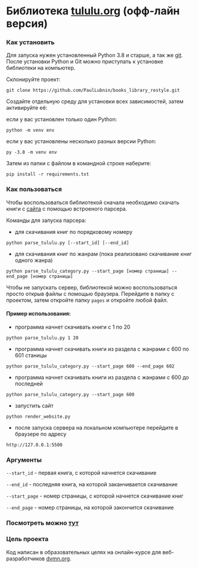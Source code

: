 # Библиотека [tululu.org](https://tululu.org/) (офф-лайн версия)

### Как установить
Для запуска нужен установленный Python 3.8 и старше, а так же [git](https://git-scm.com/downloads).
После установки Python и Git можно приступать к установке библиотеки на компьютер.

Склонируйте проект:
```
git clone https://github.com/PaulLubnin/books_library_restyle.git
```
Создайте отдельную среду для установки всех зависимостей, затем активируйте её:

если у вас установлен только один Python:
```
python -m venv env
```
если у вас установлены несколько разных версии Python:
```
py -3.8 -m venv env
```
Затем из папки с файлом в командной строке наберите:
```
pip install -r requirements.txt
```

### Как пользоваться
Чтобы воспользоваться библиотекой сначала необходимо скачать книги с [сайта](https://tululu.org/) с помощью встроеного парсера.

Команды для запуска парсера:
- для скачивания книг по порядковому номеру
```
python parse_tululu.py [--start_id] [--end_id]
```
- для скачивания книг по жанрам (пока реализовано скачивание книг одного жанра)
```
python parse_tululu_category.py --start_page [номер страницы] --end_page [номер страницы]
```
Чтобы не запускать сервер, библиотекой можно воспользоваться просто открыв файлы с помощью браузера.
Перейдите в папку с проектом, затем откройте папку `pages` и откройте любой файл.

#### Пример использования:
- программа начнет скачивать книги с 1 по 20
```
python parse_tululu.py 1 20
```
- программа начнет скачивать книги из раздела с жанрами с 600 по 601 станицы
```
python parse_tululu_category.py --start_page 600 --end_page 602
```
- программа начнет скачивать книги из раздела с жанрами с 600 до последней
```
python parse_tululu_category.py --start_page 600
```
- запустить сайт
```
python render_website.py
```
- после запуска сервера на локальном компьютере перейдите в браузере по адресу
```
http://127.0.0.1:5500
```

### Аргументы
`--start_id` - первая книга, с которой начнется скачивание

`--end_id` - последняя книга, на которой заканчивается скачивание

`--start_page` - номер страницы, с которой начнется скачивание книг

`--end_page` - номер страницы, на которой закончится скачивание

### Посмотреть можно [тут](https://paullubnin.github.io/books_library_restyle/pages/index1.html)

### Цель проекта
Код написан в образовательных целях на онлайн-курсе для веб-разработчиков [dvmn.org](https://dvmn.org/).